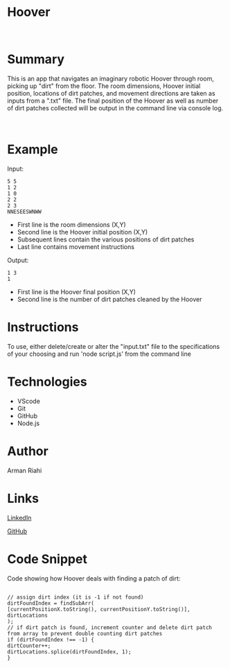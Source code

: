 # Hoover

<br>

# Summary

This is an app that navigates an imaginary robotic Hoover through room, picking up "dirt" from the floor. The room dimensions, Hoover initial position, locations of dirt patches, and movement directions are taken as inputs from a ".txt" file. The final position of the Hoover as well as number of dirt patches collected will be output in the command line via console log.

<br>

# Example

Input:

```
5 5
1 2
1 0
2 2
2 3
NNESEESWNWW
```

- First line is the room dimensions (X,Y)
- Second line is the Hoover initial position (X,Y)
- Subsequent lines contain the various positions of dirt patches
- Last line contains movement instructions
  </br>

Output:

```
1 3
1
```

- First line is the Hoover final position (X,Y)
- Second line is the number of dirt patches cleaned by the Hoover
  </br>

# Instructions

To use, either delete/create or alter the "input.txt" file to the specifications of your choosing and run 'node script.js' from the command line

# Technologies

- VScode
- Git
- GitHub
- Node.js

# Author

Arman Riahi

# Links

[LinkedIn](https://www.linkedin.com/in/arman-riahi/)
<br>

[GitHub](https://github.com/namrataffy)
<br>

# Code Snippet

Code showing how Hoover deals with finding a patch of dirt:

```

// assign dirt index (it is -1 if not found)
dirtFoundIndex = findSubArr(
[currentPositionX.toString(), currentPositionY.toString()],
dirtLocations
);
// if dirt patch is found, increment counter and delete dirt patch from array to prevent double counting dirt patches
if (dirtFoundIndex !== -1) {
dirtCounter++;
dirtLocations.splice(dirtFoundIndex, 1);
}

```
